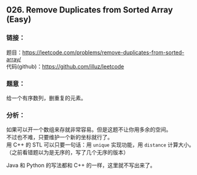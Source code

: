 ## 026. Remove Duplicates from Sorted Array (Easy)

### **链接**：
题目：https://leetcode.com/problems/remove-duplicates-from-sorted-array/  
代码(github)：https://github.com/illuz/leetcode

### **题意**：
给一个有序数列，删重复的元素。

### **分析**：
如果可以开一个数组来存就非常容易。但是这题不让你用多余的空间。  
不过也不难，只要维护一个新的坐标就行了。  
用 C++ 的 STL 可以只要一句话：用 `unique` 实现功能，用 `distance` 计算大小。  
（之前看错题以为是无序的，写了几个无序的版本）  

Java 和 Python 的写法都和 C++ 的一样，这里就不写出来了。  
